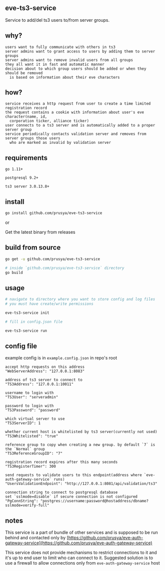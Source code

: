 eve-ts3-service
---

Service to add/del ts3 users to/from server groups.

## why?

```
users want to fully communicate with others in ts3
server admins want to grant access to users by adding them to server groups
server admins want to remove invalid users from all groups
they all want it in fast and automatic manner
decision about to which group users should be added or when they should be removed
  is based on information about their eve characters
```

## how?

```
service receives a http request from user to create a time limited registration record
the request contains a cookie with information about user's eve character(name, id, 
  corporation ticker, alliance ticker)
user connects to a ts3 server and is automatically added to a proper server group
service periodically contacts validation server and removes from server groups those users
  who are marked as invalid by validation server
```

## requirements
`go 1.11+`

`postgresql 9.2+`

`ts3 server 3.0.13.8+`

## install

```bash
go install github.com/prusya/eve-ts3-service
```

or

Get the latest binary from releases

## build from source

```bash
go get -u github.com/prusya/eve-ts3-service

# inside `github.com/prusya/eve-ts3-service` directory
go build
```

## usage

```bash
# navigate to directory where you want to store config and log files
# you must have create/write permissions

eve-ts3-service init

# fill in config.json file

eve-ts3-service run
```

## config file

example config is in `example.config.json` in repo's root
```
accept http requests on this address
"WebServerAddress": "127.0.0.1:8083"

address of ts3 server to connect to
"TS3Address": "127.0.0.1:10011"

username to login with
"TS3User": "serveradmin"

password to login with
"TS3Password": "password"

which virtual server to use
"TS3ServerID": 1

whether current host is whitelisted by ts3 server(currently not used)
"TS3Whitelisted": "true"
  
reference group to copy when creating a new group. by default `7` is the `Normal` group
"TS3ReferenceGroupID": "7"

registration record expires after this many seconds
"TS3RegisterTimer": 300

send requests to validate users to this endpoint(address where `eve-auth-gateway-service` runs)
"UsersValidationEndpoint": "http://127.0.0.1:8081/api/validation/ts3"

connection string to connect to postgresql database
set `sslmode=disable` if secure connection is not configured
"PgConnString": "postgres://username:password@hostaddress/dbname?sslmode=verify-full"
```

## notes

This service is a part of bundle of other services and is supposed to be run behind and contacted only by [https://github.com/prusya/eve-auth-gateway-service](https://github.com/prusya/eve-auth-gateway-service)

This service does not provide mechanisms to restrict connections to it and it's up to end user to limit who can connect to it. Suggested solution is to use a firewall to allow connections only from `eve-auth-gateway-service` host